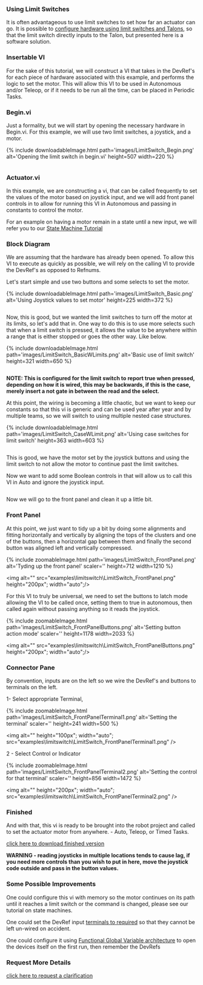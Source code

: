 
### Using Limit Switches

It is often advantageous to use limit switches to set how far an actuator can go. It is possible to [configure hardware using limit switches and Talons](http://crosstheroadelectronics.com/Talon%20SRX%20User%27s%20Guide.pdf#page=20), so that the limit switch directly inputs to the Talon, but presented here is a software solution.

### Insertable VI

For the sake of this tutorial, we will construct a VI that takes in the DevRef's for each piece of hardware associated with this example, and performs the logic to set the motor. This will allow this VI to be used in Autonomous and/or Teleop, or if it needs to be run all the time, can be placed in Periodic Tasks.

### Begin.vi

Just a formality, but we will start by opening the necessary hardware in Begin.vi. For this example, we will use two limit switches, a joystick, and a motor.

{% include downloadableImage.html path='images/LimitSwitch_Begin.png' alt='Opening the limit switch in begin.vi' height=507 width=220 %}

[<img alt="" src="examples\limitswitch\LimitSwitch_Begin.png" />](https://drive.google.com/uc?export=download&amp;id=0BwEBnEBtHotGLXI4VDdjaUVIZUk)

### Actuator.vi

In this example, we are constructing a vi, that can be called frequently to set the values of the motor based on joystick input, and we will add front panel controls in to allow for running this VI in Autonomous and passing in constants to control the motor.

For an example on having a motor remain in a state until a new input, we will refer you to our [State Machine Tutorial](/state-machine/)

### Block Diagram

We are assuming that the hardware has already been opened. To allow this VI to execute as quickly as possible, we will rely on the calling VI to provide the DevRef's as opposed to Refnums.

Let's start simple and use two buttons and some selects to set the motor.

{% include downloadableImage.html path='images/LimitSwitch_Basic.png' alt='Using Joystick values to set motor' height=225 width=372 %}

[<img alt="" src="examples\limitswitch\LimitSwitch_Basic.png" />](https://drive.google.com/uc?export=download&amp;id=0BwEBnEBtHotGRWxWQm9jTGJQbWs)

Now, this is good, but we wanted the limit switches to turn off the motor at its limits, so let's add that in. One way to do this is to use more selects such that when a limit switch is pressed, it allows the value to be anywhere within a range that is either stopped or goes the other way. Like below.

{% include downloadableImage.html path='images/LimitSwitch_BasicWLimits.png' alt='Basic use of limit switch' height=321 width=650 %}

[<img alt="" src="examples\limitswitch\LimitSwitch_BasicWLimits.png" />](https://drive.google.com/uc?export=download&amp;id=0BwEBnEBtHotGdVk1Wm9mUFVyZGs)

**NOTE: This is configured for the limit switch to report true when pressed, depending on how it is wired, this may be backwards, if this is the case, merely insert a not gate in between the read and the select.**

At this point, the wiring is becoming a little chaotic, but we want to keep our constants so that this vi is generic and can be used year after year and by multiple teams, so we will switch to using multiple nested case structures.

{% include downloadableImage.html path='images/LimitSwitch_CaseWLimit.png' alt='Using case switches for limit switch' height=363 width=603 %}

[<img alt="" src="examples\limitswitch\LimitSwitch_CaseWLimit.png" />](https://drive.google.com/uc?export=download&amp;id=0BwEBnEBtHotGeWxMRVVNdF9uclU)

This is good, we have the motor set by the joystick buttons and using the limit switch to not allow the motor to continue past the limit switches.

Now we want to add some Boolean controls in that will allow us to call this VI in Auto and ignore the joystick input.

[<img alt="" src="examples\limitswitch\limitSwitch_Auto.png" />](https://drive.google.com/uc?export=download&amp;id=0BwEBnEBtHotGekNCZDlyUlRSN0k)

Now we will go to the front panel and clean it up a little bit.

### Front Panel

At this point, we just want to tidy up a bit by doing some alignments and fitting horizontally and vertically by aligning the tops of the clusters and one of the buttons, then a horizontal gap between them and finally the second button was aligned left and vertically compressed.

{% include zoomableImage.html path='images/LimitSwitch_FrontPanel.png' alt='Tyding up the front panel' scaler='' height=712 width=1210 %}

<img alt="" src="examples\limitswitch\LimitSwitch_FrontPanel.png" height="200px"; width="auto";/>

For this VI to truly be universal, we need to set the buttons to latch mode allowing the VI to be called once, setting them to true in autonomous, then called again without passing anything so it reads the joystick.

{% include zoomableImage.html path='images/LimitSwitch_FrontPanelButtons.png' alt='Setting button action mode' scaler='' height=1178 width=2033 %}

<img alt="" src="examples\limitswitch\LimitSwitch_FrontPanelButtons.png" height="200px"; width="auto";/>

### Connector Pane

By convention, inputs are on the left so we wire the DevRef's and buttons to terminals on the left.

1- Select appropriate Terminal,

{% include zoomableImage.html path='images/LimitSwitch_FrontPanelTerminal1.png' alt='Setting the terminal' scaler='' height=241 width=500 %}

<img alt="" height="100px"; width="auto"; src="examples\limitswitch\LimitSwitch_FrontPanelTerminal1.png" />

2 - Select Control or Indicator

{% include zoomableImage.html path='images/LimitSwitch_FrontPanelTerminal2.png' alt='Setting the control for that terminal' scaler='' height=856 width=1472 %}

<img alt="" height="200px"; width="auto"; src="examples\limitswitch\LimitSwitch_FrontPanelTerminal2.png" />

### Finished

And with that, this vi is ready to be brought into the robot project and called to set the actuator motor from anywhere. - Auto, Teleop, or Timed Tasks.

[click here to download finished version](https://drive.google.com/uc?export=download&amp;id=0BwEBnEBtHotGaTNxLWltc09XNHM)

**WARNING - reading joysticks in multiple locations tends to cause lag, if you need more controls than you wish to put in here, move the joystick code outside and pass in the button values.**

### Some Possible Improvements

One could configure this vi with memory so the motor continues on its path until it reaches a limit switch or the command is changed, please see our tutorial on state machines.

One could set the DevRef input [terminals to required](http://zone.ni.com/reference/en-XX/help/371361H-01/lvconcepts/building_connector_pane/) so that they cannot be left un-wired on accident.

One could configure it using [Functional Global Variable architecture](https://decibel.ni.com/content/docs/DOC-2143) to open the devices itself on the first run, then remember the DevRefs

### Request More Details

[click here to request a clarification](https://docs.google.com/a/harding.edu/forms/d/1zihjhp8RryXq4o2vR1oDJK2dUg86iPsCx60G7NpEkFA/viewform?usp=send_form)
